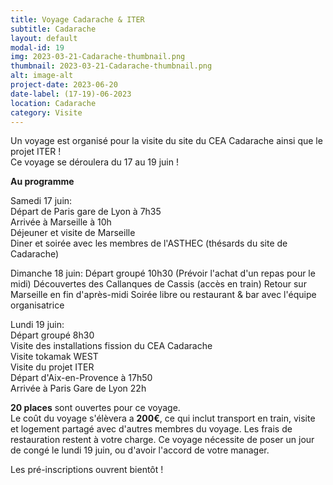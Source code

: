 ```yaml
---
title: Voyage Cadarache & ITER
subtitle: Cadarache
layout: default
modal-id: 19
img: 2023-03-21-Cadarache-thumbnail.png
thumbnail: 2023-03-21-Cadarache-thumbnail.png
alt: image-alt
project-date: 2023-06-20
date-label: (17-19)-06-2023
location: Cadarache
category: Visite
---
```


Un voyage est organisé pour la visite du site du CEA Cadarache ainsi que le projet ITER !  
Ce voyage se déroulera du 17 au 19 juin !

**Au programme**

Samedi 17 juin:  
Départ de Paris gare de Lyon à 7h35  
Arrivée à Marseille à 10h  
Déjeuner et visite de Marseille  
Diner et soirée avec les membres de l'ASTHEC (thésards du site de Cadarache)

Dimanche 18 juin: 
Départ groupé 10h30 (Prévoir l'achat d'un repas pour le midi) 
Découvertes des Callanques de Cassis (accès en train)
Retour sur Marseille en fin d'après-midi
Soirée libre ou restaurant & bar avec l'équipe organisatrice

Lundi 19 juin:  
Départ groupé 8h30  
Visite des installations fission du CEA Cadarache  
Visite tokamak WEST  
Visite du projet ITER   
Départ d'Aix-en-Provence à 17h50  
Arrivée à Paris Gare de Lyon 22h

**20 places** sont ouvertes pour ce voyage.  
Le coût du voyage s'élèvera a **200€**, ce qui inclut transport en train, visite et logement partagé avec d'autres membres du voyage.
Les frais de restauration restent à votre charge.
Ce voyage nécessite de poser un jour de congé le lundi 19 juin, ou d'avoir l'accord de votre manager.

Les pré-inscriptions ouvrent bientôt !

